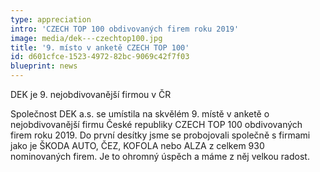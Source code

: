 ```yaml
---
type: appreciation
intro: 'CZECH TOP 100 obdivovaných firem roku 2019'
image: media/dek---czechtop100.jpg
title: '9. místo v anketě CZECH TOP 100'
id: d601cfce-1523-4972-82bc-9069c42f7f03
blueprint: news
---
```

<p>DEK je 9. nejobdivovanější firmou v ČR
</p>
<p>Společnost DEK a.s. se umístila na skvělém 9. místě v anketě o nejobdivovanější firmu České republiky CZECH TOP 100 obdivovaných firem roku 2019. Do první desítky jsme se probojovali společně s firmami jako je ŠKODA AUTO, ČEZ, KOFOLA nebo ALZA z celkem 930 nominovaných firem. Je to ohromný úspěch a máme z něj velkou radost.
</p>